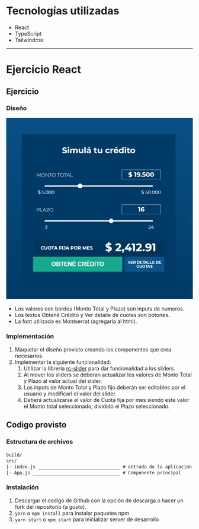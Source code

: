 # Tecnologías utilizadas

- React
- TypeScript
- Tailwindcss
_____________________________________

# Ejercicio React

## Ejercicio

### Diseño

![UI](/ejercicio.jpg?raw=true)

- Los valores con bordes (Monto Total y Plazo) son inputs de numeros.
- Los textos Obtené Crédito y Ver detalle de cuotas son botones.
- La font utilizada es Montserrat (agregarla al html).

### Implementación

1. Maquetar el diseño provisto creando los componentes que crea necesarios.
2. Implementar la siguiente funcionalidad:
   1. Utilizar la libreria [rc-slider](http://react-component.github.io/slider/) para dar funcionalidad a los sliders.
   2. Al mover los sliders se deberan actualizar los valores de Monto Total y Plazo al valor actual del slider.
   3. Los inputs de Monto Total y Plazo fijo deberán ser editables por el usuario y modificarl el valor del slider.
   4. Deberá actualizarse el valor de Cuota fija por mes siendo este valor el Monto total seleccionado, dividido el Plazo seleccionado.

## Codigo provisto

### Estructura de archivos

```
build/
src/
|- index.js _______________________________ # entrada de la aplicación
|- App.js _________________________________ # Componente principal
```

### Instalación

1. Descargar el codigo de Github con la opción de descarga o hacer un fork del repositorio (a gusto).
2. `yarn` o `npm install` para instalar paquetes npm
3. `yarn start` o `npm start` para inicializar server de desarrollo
